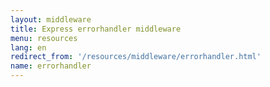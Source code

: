 ```yaml
---
layout: middleware
title: Express errorhandler middleware
menu: resources
lang: en
redirect_from: '/resources/middleware/errorhandler.html'
name: errorhandler
---
```

